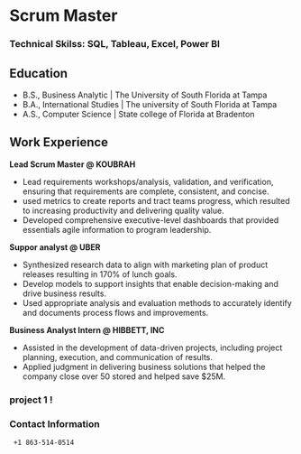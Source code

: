 # Scrum Master

### Technical Skilss: SQL, Tableau, Excel, Power BI

## Education
- B.S., Business Analytic | The University of South Florida at Tampa
- B.A., International Studies | The university of South Florida at Tampa
- A.S., Computer Science | State college of Florida at Bradenton

## Work Experience 
**Lead Scrum Master @ KOUBRAH**
- Lead requirements workshops/analysis, validation, and verification, ensuring that requirements are complete, consistent, and concise.
- used metrics to create reports and tract teams progress, which resulted to increasing productivity and delivering quality value.
- Developed comprehensive executive-level dashboards that provided essentials agile information to program leadership.

**Suppor analyst @ UBER**
- Synthesized research data to align with marketing plan of product releases resulting in 170% of lunch goals.
- Develop models to support insights that enable decision-making and drive business results.
- Used appropriate analysis and evaluation methods to accurately identify and documents process flows and improvements. 

**Business Analyst Intern @ HIBBETT, INC** 
- Assisted in the development of data-driven projects, including project planning, execution, and communication of results.
- Applied judgment in delivering business solutions that helped the company close over 50 stored and helped save $25M. 


### project 1 !


### Contact Information
     +1 863-514-0514

<!---
ftsoungui/ftsoungui is a ✨ special ✨ repository because its `README.md` (this file) appears on your GitHub profile.
You can click the Preview link to take a look at your changes.
--->
